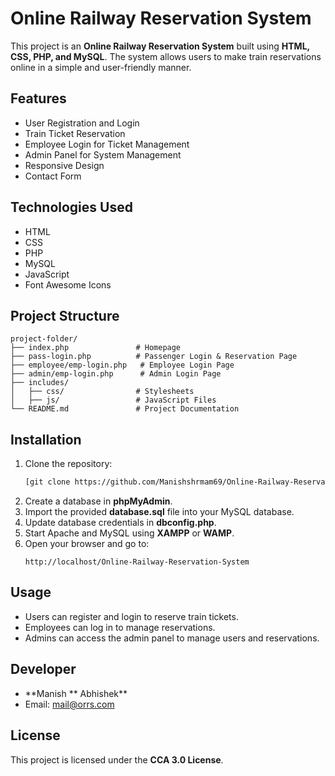 # Online Railway Reservation System

This project is an **Online Railway Reservation System** built using **HTML, CSS, PHP, and MySQL**. The system allows users to make train reservations online in a simple and user-friendly manner.

## Features

- User Registration and Login
- Train Ticket Reservation
- Employee Login for Ticket Management
- Admin Panel for System Management
- Responsive Design
- Contact Form

## Technologies Used

- HTML
- CSS
- PHP
- MySQL
- JavaScript
- Font Awesome Icons

## Project Structure

```
project-folder/
├── index.php               # Homepage
├── pass-login.php          # Passenger Login & Reservation Page
├── employee/emp-login.php   # Employee Login Page
├── admin/emp-login.php      # Admin Login Page
├── includes/
│   ├── css/                # Stylesheets
│   ├── js/                 # JavaScript Files
└── README.md               # Project Documentation
```

## Installation

1. Clone the repository:
   ```bash
   [git clone https://github.com/Manishshrmam69/Online-Railway-Reservation-System.git](https://github.com/Manishshrmam69/ORRS-PHP.git)
   ```
2. Create a database in **phpMyAdmin**.
3. Import the provided **database.sql** file into your MySQL database.
4. Update database credentials in **dbconfig.php**.
5. Start Apache and MySQL using **XAMPP** or **WAMP**.
6. Open your browser and go to:
   ```
   http://localhost/Online-Railway-Reservation-System
   ```

## Usage

- Users can register and login to reserve train tickets.
- Employees can log in to manage reservations.
- Admins can access the admin panel to manage users and reservations.

## Developer

- \*\*Manish \*\* Abhishek\*\*
- Email: [mail@orrs.com](manish\:msharma.dev04@gmail.com)


## License

This project is licensed under the **CCA 3.0 License**.


